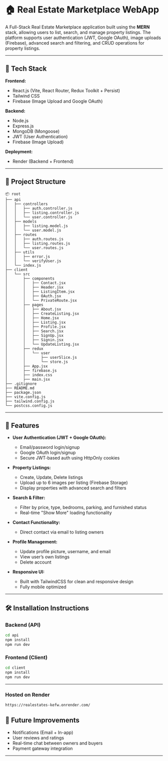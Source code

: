 
# 🏠 Real Estate Marketplace WebApp

A Full-Stack Real Estate Marketplace application built using the **MERN** stack, allowing users to list, search, and manage property listings. The platform supports user authentication (JWT, Google OAuth), image uploads (Firebase), advanced search and filtering, and CRUD operations for property listings.

---

## 📌 Tech Stack

**Frontend:**  
- React.js (Vite, React Router, Redux Toolkit + Persist)
- Tailwind CSS
- Firebase (Image Upload and Google OAuth)

**Backend:**  
- Node.js
- Express.js
- MongoDB (Mongoose)
- JWT (User Authentication)
- Firebase (Image Upload)

**Deployment:**  
- Render (Backend + Frontend)

---

## 📂 Project Structure

```
📦 root
├── api
│   ├── controllers
│   │   ├── auth.controller.js
│   │   ├── listing.controller.js
│   │   └── user.controller.js
│   ├── models
│   │   ├── listing.model.js
│   │   └── user.model.js
│   ├── routes
│   │   ├── auth.routes.js
│   │   ├── listing.routes.js
│   │   └── user.routes.js
│   ├── utils
│   │   ├── error.js
│   │   └── verifyUser.js
│   └── index.js
├── client
│   └── src
│       ├── components
│       │   ├── Contact.jsx
│       │   ├── Header.jsx
│       │   ├── ListingItem.jsx
│       │   ├── OAuth.jsx
│       │   └── PrivateRoute.jsx
│       ├── pages
│       │   ├── About.jsx
│       │   ├── CreateListing.jsx
│       │   ├── Home.jsx
│       │   ├── Listing.jsx
│       │   ├── Profile.jsx
│       │   ├── Search.jsx
│       │   ├── SignUp.jsx
│       │   ├── Signin.jsx
│       │   └── UpdateListing.jsx
│       ├── redux
│       │   └── user
│       │       ├── userSlice.js
│       │       └── store.js
│       ├── App.jsx
│       ├── firebase.js
│       ├── index.css
│       ├── main.jsx
├── .gitignore
├── README.md
├── package.json
├── vite.config.js
├── tailwind.config.js
└── postcss.config.js
```

---

## 🚀 Features

- **User Authentication (JWT + Google OAuth):**
  - Email/password login/signup
  - Google OAuth login/signup
  - Secure JWT-based auth using HttpOnly cookies

- **Property Listings:**
  - Create, Update, Delete listings
  - Upload up to 6 images per listing (Firebase Storage)
  - Display properties with advanced search and filters

- **Search & Filter:**
  - Filter by price, type, bedrooms, parking, and furnished status
  - Real-time "Show More" loading functionality

- **Contact Functionality:**
  - Direct contact via email to listing owners

- **Profile Management:**
  - Update profile picture, username, and email
  - View user’s own listings
  - Delete account

- **Responsive UI:**
  - Built with TailwindCSS for clean and responsive design
  - Fully mobile optimized

---

## 🛠️ Installation Instructions

### Backend (API)

```bash
cd api
npm install
npm run dev
```

### Frontend (Client)

```bash
cd client
npm install
npm run dev
```

---

### Hosted on Render

```
https://realestates-kefw.onrender.com/
```

## 📌 Future Improvements

- Notifications (Email + In-app)
- User reviews and ratings
- Real-time chat between owners and buyers
- Payment gateway integration

---
